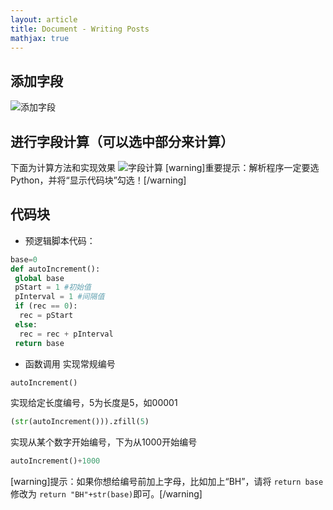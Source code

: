 ```yaml
---
layout: article
title: Document - Writing Posts
mathjax: true
---
```


## 添加字段 ##
![添加字段][1]
## 进行字段计算（可以选中部分来计算） ##
下面为计算方法和实现效果
![字段计算][2]
[warning]重要提示：解析程序一定要选Python，并将“显示代码块”勾选！[/warning]
## 代码块 ##
 - 预逻辑脚本代码：
```Python
base=0
def autoIncrement():
 global base
 pStart = 1 #初始值
 pInterval = 1 #间隔值
 if (rec == 0): 
  rec = pStart 
 else: 
  rec = rec + pInterval 
 return base
```
 - 函数调用
实现常规编号
```Python
autoIncrement()
```
实现给定长度编号，5为长度是5，如00001
```Python
(str(autoIncrement())).zfill(5)
```
实现从某个数字开始编号，下为从1000开始编号
```Python
autoIncrement()+1000
```
[warning]提示：如果你想给编号前加上字母，比如加上“BH”，请将 `return base` 修改为 `return "BH"+str(base)`即可。[/warning]



  [1]: http://blog.icehui.com/usr/uploads/2019/03/3958569915.png
  [2]: http://blog.icehui.com/usr/uploads/2019/03/3156433454.png
